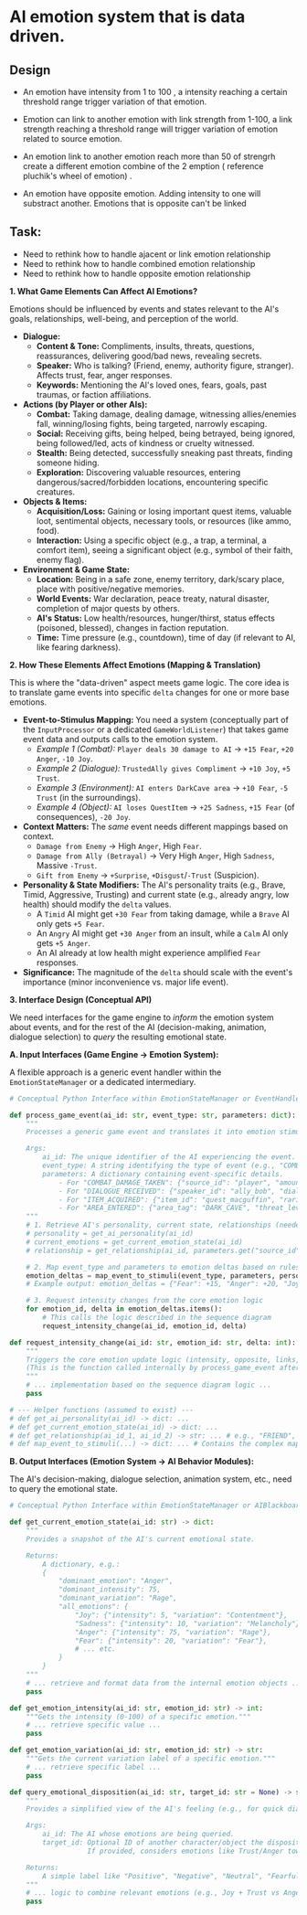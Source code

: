 # AI emotion system that is data driven.

## Design
- An emotion have intensity from 1 to 100 , a intensity reaching a certain threshold range trigger variation of that emotion.

- Emotion can link to another emotion with link strength from 1-100, a link strength reaching a threshold range will trigger variation of emotion related to source emotion.

- An emotion link to another emotion reach more than 50 of strengrh create a different emotion combine of the 2 emption ( reference pluchik's wheel of emotion) .

- An emotion have opposite emotion. Adding intensity to one will substract another. Emotions that is opposite can't be linked

## Task:
- Need to rethink how to handle ajacent or link emotion relationship
- Need to rethink how to handle combined emotion relationship
- Need to rethink how to handle opposite emotion relationship

**1. What Game Elements Can Affect AI Emotions?**

Emotions should be influenced by events and states relevant to the AI's goals, relationships, well-being, and perception of the world.

* **Dialogue:**
    * **Content & Tone:** Compliments, insults, threats, questions, reassurances, delivering good/bad news, revealing secrets.
    * **Speaker:** Who is talking? (Friend, enemy, authority figure, stranger). Affects trust, fear, anger responses.
    * **Keywords:** Mentioning the AI's loved ones, fears, goals, past traumas, or faction affiliations.
* **Actions (by Player or other AIs):**
    * **Combat:** Taking damage, dealing damage, witnessing allies/enemies fall, winning/losing fights, being targeted, narrowly escaping.
    * **Social:** Receiving gifts, being helped, being betrayed, being ignored, being followed/led, acts of kindness or cruelty witnessed.
    * **Stealth:** Being detected, successfully sneaking past threats, finding someone hiding.
    * **Exploration:** Discovering valuable resources, entering dangerous/sacred/forbidden locations, encountering specific creatures.
* **Objects & Items:**
    * **Acquisition/Loss:** Gaining or losing important quest items, valuable loot, sentimental objects, necessary tools, or resources (like ammo, food).
    * **Interaction:** Using a specific object (e.g., a trap, a terminal, a comfort item), seeing a significant object (e.g., symbol of their faith, enemy flag).
* **Environment & Game State:**
    * **Location:** Being in a safe zone, enemy territory, dark/scary place, place with positive/negative memories.
    * **World Events:** War declaration, peace treaty, natural disaster, completion of major quests by others.
    * **AI's Status:** Low health/resources, hunger/thirst, status effects (poisoned, blessed), changes in faction reputation.
    * **Time:** Time pressure (e.g., countdown), time of day (if relevant to AI, like fearing darkness).

**2. How These Elements Affect Emotions (Mapping & Translation)**

This is where the "data-driven" aspect meets game logic. The core idea is to translate game events into specific `delta` changes for one or more base emotions.

* **Event-to-Stimulus Mapping:** You need a system (conceptually part of the `InputProcessor` or a dedicated `GameWorldListener`) that takes game event data and outputs calls to the emotion system.
    * *Example 1 (Combat):* `Player deals 30 damage to AI` -> `+15 Fear`, `+20 Anger`, `-10 Joy`.
    * *Example 2 (Dialogue):* `TrustedAlly gives Compliment` -> `+10 Joy`, `+5 Trust`.
    * *Example 3 (Environment):* `AI enters DarkCave area` -> `+10 Fear`, `-5 Trust` (in the surroundings).
    * *Example 4 (Object):* `AI loses QuestItem` -> `+25 Sadness`, `+15 Fear` (of consequences), `-20 Joy`.
* **Context Matters:** The *same* event needs different mappings based on context.
    * `Damage from Enemy` -> High `Anger`, High `Fear`.
    * `Damage from Ally (Betrayal)` -> Very High `Anger`, High `Sadness`, Massive `-Trust`.
    * `Gift from Enemy` -> `+Surprise`, `+Disgust`/`-Trust` (Suspicion).
* **Personality & State Modifiers:** The AI's personality traits (e.g., Brave, Timid, Aggressive, Trusting) and current state (e.g., already angry, low health) should modify the `delta` values.
    * A `Timid` AI might get `+30 Fear` from taking damage, while a `Brave` AI only gets `+5 Fear`.
    * An `Angry` AI might get `+30 Anger` from an insult, while a `Calm` AI only gets `+5 Anger`.
    * An AI already at low health might experience amplified `Fear` responses.
* **Significance:** The magnitude of the `delta` should scale with the event's importance (minor inconvenience vs. major life event).

**3. Interface Design (Conceptual API)**

We need interfaces for the game engine to *inform* the emotion system about events, and for the rest of the AI (decision-making, animation, dialogue selection) to *query* the resulting emotional state.

**A. Input Interfaces (Game Engine -> Emotion System):**

A flexible approach is a generic event handler within the `EmotionStateManager` or a dedicated intermediary.

```python
# Conceptual Python Interface within EmotionStateManager or EventHandler

def process_game_event(ai_id: str, event_type: str, parameters: dict):
    """
    Processes a generic game event and translates it into emotion stimuli.

    Args:
        ai_id: The unique identifier of the AI experiencing the event.
        event_type: A string identifying the type of event (e.g., "COMBAT_DAMAGE_TAKEN", "DIALOGUE_RECEIVED", "ITEM_ACQUIRED").
        parameters: A dictionary containing event-specific details.
            - For "COMBAT_DAMAGE_TAKEN": {"source_id": "player", "amount": 30, "is_critical": False, "weapon_type": "sword"}
            - For "DIALOGUE_RECEIVED": {"speaker_id": "ally_bob", "dialogue_act": "COMPLIMENT", "relationship": "FRIEND", "keywords": ["brave"]}
            - For "ITEM_ACQUIRED": {"item_id": "quest_macguffin", "rarity": "QUEST", "source": "found"}
            - For "AREA_ENTERED": {"area_tag": "DARK_CAVE", "threat_level": "HIGH"}
    """
    # 1. Retrieve AI's personality, current state, relationships (needed for context)
    # personality = get_ai_personality(ai_id)
    # current_emotions = get_current_emotion_state(ai_id)
    # relationship = get_relationship(ai_id, parameters.get("source_id") or parameters.get("speaker_id"))

    # 2. Map event_type and parameters to emotion deltas based on rules, context, personality
    emotion_deltas = map_event_to_stimuli(event_type, parameters, personality, current_emotions, relationship)
    # Example output: emotion_deltas = {"Fear": +15, "Anger": +20, "Joy": -10}

    # 3. Request intensity changes from the core emotion logic
    for emotion_id, delta in emotion_deltas.items():
        # This calls the logic described in the sequence diagram
        request_intensity_change(ai_id, emotion_id, delta)

def request_intensity_change(ai_id: str, emotion_id: str, delta: int):
    """
    Triggers the core emotion update logic (intensity, opposite, links, combinations).
    (This is the function called internally by process_game_event after mapping)
    """
    # ... implementation based on the sequence diagram logic ...
    pass

# --- Helper functions (assumed to exist) ---
# def get_ai_personality(ai_id) -> dict: ...
# def get_current_emotion_state(ai_id) -> dict: ...
# def get_relationship(ai_id_1, ai_id_2) -> str: ... # e.g., "FRIEND", "ENEMY", "NEUTRAL"
# def map_event_to_stimuli(...) -> dict: ... # Contains the complex mapping logic
```

**B. Output Interfaces (Emotion System -> AI Behavior Modules):**

The AI's decision-making, dialogue selection, animation system, etc., need to query the emotional state.

```python
# Conceptual Python Interface within EmotionStateManager or AIBlackboard

def get_current_emotion_state(ai_id: str) -> dict:
    """
    Provides a snapshot of the AI's current emotional state.

    Returns:
        A dictionary, e.g.:
        {
            "dominant_emotion": "Anger",
            "dominant_intensity": 75,
            "dominant_variation": "Rage",
            "all_emotions": {
                "Joy": {"intensity": 5, "variation": "Contentment"},
                "Sadness": {"intensity": 10, "variation": "Melancholy"},
                "Anger": {"intensity": 75, "variation": "Rage"},
                "Fear": {"intensity": 20, "variation": "Fear"},
                # ... etc.
            }
        }
    """
    # ... retrieve and format data from the internal emotion objects ...
    pass

def get_emotion_intensity(ai_id: str, emotion_id: str) -> int:
    """Gets the intensity (0-100) of a specific emotion."""
    # ... retrieve specific value ...
    pass

def get_emotion_variation(ai_id: str, emotion_id: str) -> str:
    """Gets the current variation label of a specific emotion."""
    # ... retrieve specific label ...
    pass

def query_emotional_disposition(ai_id: str, target_id: str = None) -> str:
    """
    Provides a simplified view of the AI's feeling (e.g., for quick dialogue checks).

    Args:
        ai_id: The AI whose emotions are being queried.
        target_id: Optional ID of another character/object the disposition is towards.
                   If provided, considers emotions like Trust/Anger towards that target.

    Returns:
        A simple label like "Positive", "Negative", "Neutral", "Fearful", "Angry", "Mixed".
    """
    # ... logic to combine relevant emotions (e.g., Joy + Trust vs Anger + Fear + Disgust) ...
    pass
```
